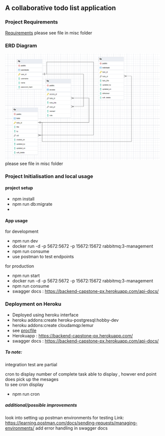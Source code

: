 ## A collaborative todo list application

### Project Requirements
[Requirements](./misc/backend_capstone.pdf) please see file in misc folder 
### ERD Diagram
![Diagram](./misc/ERD.PNG) please see file in misc folder


### Project Initialisation and local usage

#### project setup

* npm install
* npm run db:migrate
* 
#### App usage
for development
* npm run dev
* docker run -d -p 5672:5672 -p 15672:15672 rabbitmq:3-management  
* npm run consume
* use postman to test endpoints

for production
* npm run start
* docker run -d -p 5672:5672 -p 15672:15672 rabbitmq:3-management  
* npm run consume
* swagger docs : https://backend-capstone-px.herokuapp.com/api-docs/

### Deployment on Heroku

* Deployed using heroku interface
* heroku addons:create heroku-postgresql:hobby-dev
* heroku addons:create cloudamqp:lemur
* see [procfile](procfile)
* Herokuapp : https://backend-capstone-px.herokuapp.com/
* swagger docs : https://backend-capstone-px.herokuapp.com/api-docs/


##### To note:
 integration test are partial</br>
 
 cron to display number of complete task able to display , howver end point does pick up the mesages</br>
 to see cron display </br>
* npm run cron



##### additional/possible improvements
look into setting up postman environments for testing
Link: https://learning.postman.com/docs/sending-requests/managing-environments/
add error handling in swagger docs

 



